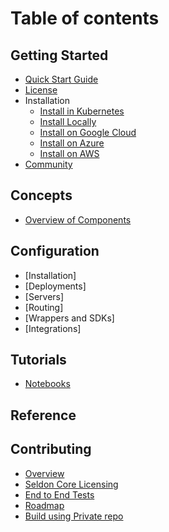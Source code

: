 
# Table of contents

## Getting Started
* [Quick Start Guide](README.md)
* [License](LICENSE.md)
* Installation
    * [Install in Kubernetes](install/installation.md)
    * [Install Locally](install/kind.md)
    * [Install on Google Cloud](install/gcp.md)
    * [Install on Azure](install/azure.md)
    * [Install on AWS](install/aws.md)
* [Community](developer/community.md)

## Concepts
* [Overview of Components](overview.md)
  
## Configuration
  * [Installation]
  * [Deployments]
  * [Servers]
  * [Routing]
  * [Wrappers and SDKs]
  * [Integrations]

## Tutorials
 * [Notebooks](install/notebooks.md)
 
## Reference

## Contributing
 * [Overview](developer/readme.md)
 * [Seldon Core Licensing](developer/contributing.md)
 * [End to End Tests](developer/e2e.md)
 * [Roadmap](developer/roadmap.md)
 * [Build using Private repo](developer/buid-using-private-repo.md)


